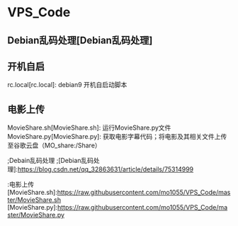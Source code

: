 # VPS_Code

## Debian乱码处理[Debian乱码处理]

## 开机自启
rc.local[rc.local]: debian9 开机自启动脚本

## 电影上传
MovieShare.sh[MovieShare.sh]: 运行MovieShare.py文件
MovieShare.py[MovieShare.py]: 获取电影字幕代码；将电影及其相关文件上传至谷歌云盘（MO_share:/Share）

;Debain乱码处理
;[Debian乱码处理]:https://blog.csdn.net/qq_32863631/article/details/75314999

:电影上传
[MovieShare.sh]:https://raw.githubusercontent.com/mo1055/VPS_Code/master/MovieShare.sh
[MovieShare.py]:https://raw.githubusercontent.com/mo1055/VPS_Code/master/MovieShare.py
